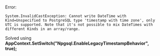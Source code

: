 Error: 
    
    System.InvalidCastException: Cannot write DateTime with Kind=Unspecified to PostgreSQL type 'timestamp with time zone', only UTC is supported. Note that it's not possible to mix DateTimes with different Kinds in an array/range.

Solved using **AppContext.SetSwitch("Npgsql.EnableLegacyTimestampBehavior", true);**